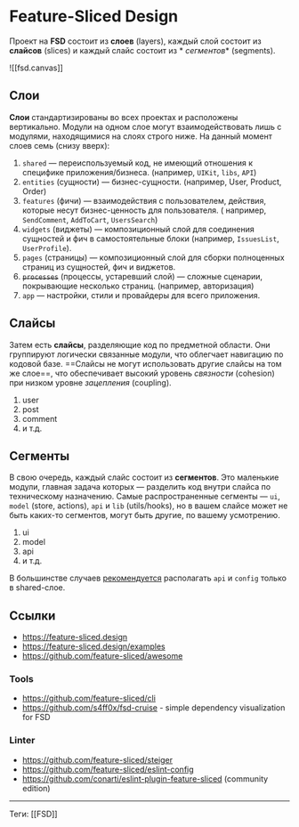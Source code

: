 # Feature-Sliced Design

Проект на **FSD** состоит из **слоев** (layers), каждый слой состоит из **слайсов** (slices) и каждый слайс состоит из *
*сегментов** (segments).

![[fsd.canvas]]

## Слои

**Слои** стандартизированы во всех проектах и расположены вертикально.
Модули на одном слое могут взаимодействовать лишь с модулями, находящимися на слоях строго ниже.
На данный момент слоев семь (снизу вверх):

1. `shared` — переиспользуемый код, не имеющий отношения к специфике приложения/бизнеса. (например, `UIKit`, `libs`,
   `API`)
2. `entities` (сущности) — бизнес-сущности. (например, User, Product, Order)
3. `features` (фичи) — взаимодействия с пользователем, действия, которые несут бизнес-ценность для пользователя. (
   например, `SendComment`, `AddToCart`, `UsersSearch`)
4. `widgets` (виджеты) — композиционный слой для соединения сущностей и фич в самостоятельные блоки (например,
   `IssuesList`, `UserProfile`).
5. `pages` (страницы) — композиционный слой для сборки полноценных страниц из сущностей, фич и виджетов.
6. ~~`processes`~~ (процессы, устаревший слой) — сложные сценарии, покрывающие несколько страниц. (например,
   авторизация)
7. `app` — настройки, стили и провайдеры для всего приложения.

## Слайсы

Затем есть **слайсы**, разделяющие код по предметной области.
Они группируют логически связанные модули, что облегчает навигацию по кодовой базе.
==Слайсы не могут использовать другие слайсы на том же слое==, что обеспечивает высокий уровень _связности_ (cohesion)
при низком уровне _зацепления_ (coupling).

1. user
2. post
3. comment
4. и т.д.

## Сегменты

В свою очередь, каждый слайс состоит из **сегментов**. Это маленькие модули, главная задача которых — разделить код
внутри слайса по техническому назначению. Самые распространенные сегменты — `ui`, `model` (store, actions), `api` и
`lib` (utils/hooks), но в вашем слайсе может не быть каких-то сегментов, могут быть другие, по вашему усмотрению.

1. ui
2. model
3. api
4. и т.д.

В большинстве случаев [рекомендуется](https://github.com/feature-sliced/documentation/discussions/66) располагать `api`
и `config` только в shared-слое.

## Ссылки

- https://feature-sliced.design
- https://feature-sliced.design/examples
- https://github.com/feature-sliced/awesome

### Tools

- https://github.com/feature-sliced/cli
- https://github.com/s4ff0x/fsd-cruise - simple dependency visualization for FSD

### Linter

- https://github.com/feature-sliced/steiger
- https://github.com/feature-sliced/eslint-config
- https://github.com/conarti/eslint-plugin-feature-sliced (community edition)

---

Теги: [[FSD]]